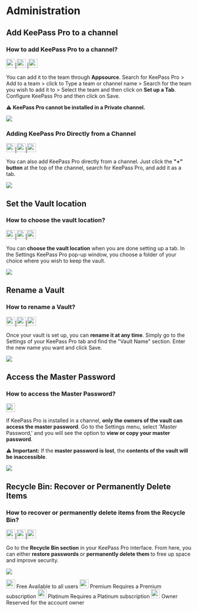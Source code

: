 # Administration

## Add KeePass Pro to a channel
### How to add KeePass Pro to a channel?
<img src="/assets/img/teams-pro/keepass-pro/free-crown.svg" width="24" height="24">|<img src="/assets/img/teams-pro/keepass-pro/premium-crown.svg" width="24" height="24">
|<img src="/assets/img/teams-pro/keepass-pro/platinum-crown.svg" width="24" height="24">


You can add it to the team through <b>Appsource</b>. Search for KeePass Pro > Add to a team > click to Type a team or channel name > Search for the team you wish to add it to > Select the team and then click on <b>Set up a Tab</b>. Configure KeePass Pro and then click on Save.

⚠️ <b>KeePass Pro cannot be installed in a Private channel.</b>
<div class="intercom-container"><img src="/assets/img/teams-pro/keepass-pro/section-keepass_add-to-a-channel.png"></div><p class="no-margin"></p>

### Adding KeePass Pro Directly from a Channel
 <img src="/assets/img/teams-pro/keepass-pro/free-crown.svg" width="24" height="24">|<img src="/assets/img/teams-pro/keepass-pro/premium-crown.svg" width="24" height="24">|<img src="/assets/img/teams-pro/keepass-pro/platinum-crown.svg" width="24" height="24">


You can also add KeePass Pro directly from a channel. Just click the <b>"+" button </b>at the top of the channel, search for KeePass Pro, and add it as a tab.
<div class="intercom-container"><img src="/assets/img/teams-pro/keepass-pro/section-keepass_add-to-a-channel2.png"></div><p class="no-margin"></p>

## Set the Vault location
### How to choose the vault location?
 <img src="/assets/img/teams-pro/keepass-pro/free-crown.svg" width="24" height="24">|<img src="/assets/img/teams-pro/keepass-pro/premium-crown.svg" width="24" height="24">|<img src="/assets/img/teams-pro/keepass-pro/platinum-crown.svg" width="24" height="24">


You can<b> choose the vault location</b> when you are done setting up a tab. In the Settings KeePass Pro pop-up window, you choose a folder of your choice where you wish to keep the vault.
<div class="intercom-container"><img src="/assets/img/teams-pro/keepass-pro/section-keepass_vault-location.png"></div><p class="no-margin"></p>

## Rename a Vault
### How to rename a Vault?
 <img src="/assets/img/teams-pro/keepass-pro/free-crown.svg" width="24" height="24">|<img src="/assets/img/teams-pro/keepass-pro/premium-crown.svg" width="24" height="24">|<img src="/assets/img/teams-pro/keepass-pro/platinum-crown.svg" width="24" height="24">


Once your vault is set up, you can <b>rename it at any time</b>. Simply go to the Settings of your KeePass Pro tab and find the "Vault Name" section. Enter the new name you want and click Save.
<div class="intercom-container"><img src="/assets/img/teams-pro/keepass-pro/section-keepass_rename-vault.png"></div><p class="no-margin"></p>

## Access the Master Password
### How to access the Master Password?
<img src="/assets/img/teams-pro/keepass-pro/owner-crown.svg" width="24" height="24">

If KeePass Pro is installed in a channel, <b>only the owners of the vault can access the master password</b>. Go to the Settings menu, select 'Master Password,' and you will see the option to <b>view or copy your master password</b>.

⚠️ <b>Important:</b> If the <b>master password is lost</b>, the <b>contents of the vault will be inaccessible</b>.
<div class="intercom-container"><img src="/assets/img/teams-pro/keepass-pro/section-keepass_master-password.png"></div><p class="no-margin"></p>

## Recycle Bin: Recover or Permanently Delete Items
### How to recover or permanently delete items from the Recycle Bin?
 <img src="/assets/img/teams-pro/keepass-pro/free-crown.svg" width="24" height="24">|<img src="/assets/img/teams-pro/keepass-pro/premium-crown.svg" width="24" height="24">|<img src="/assets/img/teams-pro/keepass-pro/platinum-crown.svg" width="24" height="24">

Go to the <b>Recycle Bin section</b> in your KeePass Pro interface. From here, you can either <b>restore passwords </b>or <b>permanently delete them </b>to free up space and improve security.
<div class="intercom-container"><img src="/assets/img/teams-pro/keepass-pro/section-keepass_recycle-bin.png"></div><p class="no-margin"></p>


 <tr>
      <td><img src="/assets/img/teams-pro/keepass-pro/free-crown.svg" width="24" height="24"></td>
      <td>Free</td>
      <td>Available to all users</td>
    </tr>
    <tr>
      <td><img src="/assets/img/teams-pro/keepass-pro/premium-crown.svg" width="24" height="24"></td>
      <td>Premium</td>
      <td>Requires a Premium subscription</td>
    </tr>
    <tr>
      <td><img src="/assets/img/teams-pro/keepass-pro/platinum-crown.svg" width="24" height="24"></td>
      <td>Platinum</td>
      <td>Requires a Platinum subscription</td>
    </tr>
    <tr>
      <td><img src="/assets/img/teams-pro/keepass-pro/owner-crown.svg" width="24" height="24"></td></td>
      <td>Owner</td>
      <td>Reserved for the account owner</td>
    </tr>
<Intercom />
<Hubspot />
<Clarity />
<GoogleAnalytics />


